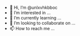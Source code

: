 - 👋 Hi, I’m @unlxvhkbboc
- 👀 I’m interested in ...
- 🌱 I’m currently learning ...
- 💞️ I’m looking to collaborate on ...
- 📫 How to reach me ...

<!---
unlxvhkbboc/unlxvhkbboc is a ✨ special ✨ repository because its `README.md` (this file) appears on your GitHub profile.
You can click the Preview link to take a look at your changes.
--->
